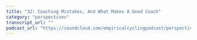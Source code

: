 ```yaml
---
title: "32: Coaching Mistakes, And What Makes A Good Coach"
category: "perspectives"
transcript_url: ""
podcast_url: "https://soundcloud.com/empiricalcyclingpodcast/perspectives-32-coaching-mistakes-and-what-makes-a-good-coach"
---
```

